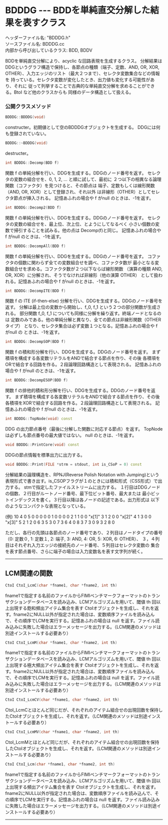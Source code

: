 # BDDDG  --- BDDを単純直交分解した結果を表すクラス

ヘッダーファイル名: "BDDDG.h"  
ソースファイル名: BDDDG.cc  
内部から呼び出しているクラス: BDD, BDDV

BDDを単純直交分解により、acyclic な回路表現を生成するクラス。
分解結果はDDGというグラフ構造で保持し、各節点の種類（端子、定数、AND, OR, 
XOR, OTHER）、入力エッジのリスト（最大２つまで）、セレクタ変数集合などの情報を
持っている。セレクタ変数が変化したとき、出力値も変化する可能性があり、それに
従って列挙することで古典的な単純直交分解を求めることができる。BtoI など他のクラスからも
同様のデータ構造として扱える。

### 公開クラスメソッド

```cpp
BDDDG::BDDDG(void)
```

constructer。初期値として空のBDDDGオブジェクトを生成する。
DDGには何も登録されていない。

```cpp
BDDDG::~BDDDG(void)
```

destructer。

```cpp
int BDDDG::Decomp(BDD f)
```

関数 f の単純分解を行い、DDGを生成する。DDGのノード番号を返す。
セレクタの変数の組合せを、0, 1, 2, ... と順に試して、最初に
２つ以下の相異なる論理関数（コファクタ）を見つけると、その節点は
端子、定数もしくは線形関数（AND, OR, XOR）として登録され、それ以外
は非線形（OTHER）としてセレクタ節点が挿入される。
記憶あふれの場合や f がnull のときは、-1を返す。

```cpp
int BDDDG::Decomp2(BDD f)
```

関数 f の単純分解を行い、DDGを生成する。DDGのノード番号を返す。
セレクタの変数の組合せを、最上位、次上位、とようにしてなるべく
小さい個数の変数で掃引することを試みる。他の点は Decomp(f)と同じ。
記憶あふれの場合や f がnull のときは、-1を返す。

```cpp
int BDDDG::DecompAll(BDD f)
```

関数 f の単純分解を行い、DDGを生成する。DDGのノード番号を返す。
コファクタの個数に関わらず全ての変数組合せを調べ、コファクタ数が
最小となる変数組合せを求める。コファクタ数が２つ以下ならば線形関数
（演算の種類 AND, OR, XOR）に分解され、そうでなければ非線形（他の演算 OTHER）
として扱われる。記憶あふれの場合や f がnull のときは、-1を返す。

```cpp
int BDDDG::DecompITE(BDD f)
```

関数 f の ITE (if-then-else) 分解を行い、DDGを生成する。DDGのノード番号を返す。
分解は最上位の変数から開始し、f_0, f_1 という２つの部分関数が生成される。
部分関数 f_0, f_1 についても同様に分解を繰り返す。終端ノードとなるのは
定数のみである。他の単純分解と異なり、全ての節点は非線形関数（OTHERタイプ）
となり、セレクタ集合は必ず変数１つとなる。記憶あふれの場合や f がnull の
ときは、-1を返す。

```cpp
int BDDDG::DecompSOP(BDD f)
```

関数 f の積和形分解を行い、DDGを生成する。DDGのノード番号を返す。
まず積項を構成する各変数リテラルをANDで結合する節点を作り、その後
各積項をORで結合する回路を作る。２段論理回路構造として表現される。
記憶あふれの場合や f がnull のときは、-1を返す。

```cpp
int BDDDG::DecompESOP(BDD f)
```

関数 f の排他的積和形分解を行い、DDGを生成する。DDGのノード番号を返す。
まず積項を構成する各変数リテラルをANDで結合する節点を作り、その後
各積項をXORで結合する回路を作る。２段論理回路構造として表現される。
記憶あふれの場合や f がnull のときは、-1を返す。

```cpp
int BDDDG::TopNode(void) const
```

DDG の出力節点番号（最後に分解した関数に対応する節点）を返す。
TopNode は必ずしも節点番号の最大値ではない。
null のときは、-1を返す。

```cpp
void BDDDG::PrintCore(void) const
```

DDGの節点情報を標準出力に出力する。

```cpp
void BDDDG::Print(FILE *strm = stdout, int is_CSoP = 0) const
```

分解結果の論理構造を、RPNJ(Reverse Polish Notation with Jumping)という
表現形式で書き出す。is_CSOPフラグが１のときには積和形式（CSS形式）で出力する。
stmで指定したファイルストリームに出力する。
１行目はDDGノードの個数、２行目がルートノード番号、最下位ビット番号、最大または
最小ビットインデックスを書く。３行目以降は各ノードの記述である。出力形式は
以下のようなコンパクトな表現となっている。

(例)
10
4 0 5 
0 0 0 0 0 
1 0 0 0 0 
2 1 1 0 0 "x[1]"
3 1 2 0 0 "x[2]"
4 1 3 0 0 "x[3]"
5 2 1 2 0 
6 3 5 3 0 
7 3 6 4 0 
8 3 7 3 0 
9 3 2 8 0 

ただし、各行の先頭は各節点のノード番号であり、２列目はノードタイプの番号
（0: 定数０, 1: 定数１, 2: 端子, 3: AND, 4: OR, 5: XOR, 6: OTHER）、
３，４列目はそれぞれ入力エッジの接続先のノード番号、５列目はセレクタ変数の
集合を表す節点番号、さらに端子の場合は入力変数名を表す文字列が続く。

---

## LCM関連の関数

```cpp
CtoI CtoI_LcmC(char *fname1, char *fname2, int th)
```

fname1で指定する名前のファイルからFIMIベンチマークフォーマットのトランザクションデータベースを読み込み、LCMアルゴリズムを用いて、閾値 th 回以上出現する飽和頻出アイテム集合を表す CtoIオブジェクトを生成し、それを返す。fname2にNULL以外が指定された場合は、変数順序ファイルを読み込んで、その順序でLCMを実行する。記憶あふれの場合は null を返す。ファイル読み込みに失敗した場合はエラーメッセージを出力する。（LCM関連のメソッドは別途インストールする必要あり）

```cpp
CtoI CtoI_LcmM(char *fname1, char *fname2, int th)
```

fname1で指定する名前のファイルからFIMIベンチマークフォーマットのトランザクションデータベースを読み込み、LCMアルゴリズムを用いて、閾値 th 回以上出現する極大頻出アイテム集合を表す CtoIオブジェクトを生成し、それを返す。fname2にNULL以外が指定された場合は、変数順序ファイルを読み込んで、その順序でLCMを実行する。記憶あふれの場合は null を返す。ファイル読み込みに失敗した場合はエラーメッセージを出力する。（LCM関連のメソッドは別途インストールする必要あり）

```cpp
CtoI CtoI_LcmCV(char *fname1, char *fname2, int th)
```

CtoI_LcmCとほとんど同じだが、それぞれのアイテム組合せの出現回数を保持したCtoIオブジェクトを生成し、それを返す。（LCM関連のメソッドは別途インストールする必要あり）

```cpp
CtoI CtoI_LcmMV(char *fname1, char *fname2, int th)
```

CtoI_LcmMとほとんど同じだが、それぞれのアイテム組合せの出現回数を保持したCtoIオブジェクトを生成し、それを返す。（LCM関連のメソッドは別途インストールする必要あり）

```cpp
CtoI CtoI_Lcm(char *fname1, char *fname2, int th)
```

fname1で指定する名前のファイルからFIMIベンチマークフォーマットのトランザクションデータベースを読み込み、LCMアルゴリズムを用いて、閾値 th 回以上出現する頻出アイテム集合を表す CtoIオブジェクトを生成し、それを返す。fname2にNULL以外が指定された場合は、変数順序ファイルを読み込んで、その順序でLCMを実行する。記憶あふれの場合は null を返す。ファイル読み込みに失敗した場合はエラーメッセージを出力する。（LCM関連のメソッドは別途インストールする必要あり）

---

